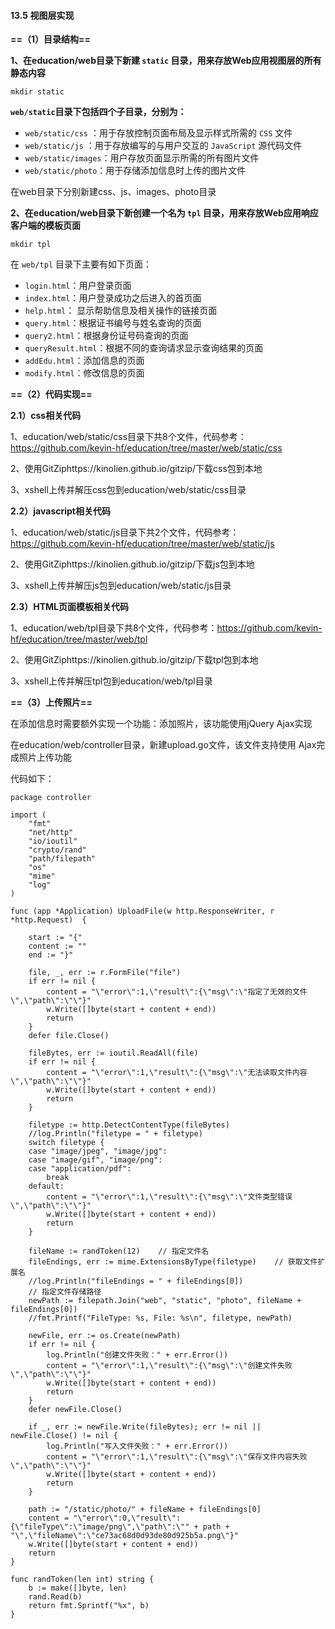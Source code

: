 #### 13.5 视图层实现

**==（1）目录结构==**

**1、在education/web目录下新建 `static` 目录，用来存放Web应用视图层的所有静态内容**

```
mkdir static
```

**`web/static`目录下包括四个子目录，分别为：**

- `web/static/css` ：用于存放控制页面布局及显示样式所需的 `CSS` 文件
- `web/static/js` ：用于存放编写的与用户交互的 `JavaScript` 源代码文件
- `web/static/images`：用户存放页面显示所需的所有图片文件
- `web/static/photo`：用于存储添加信息时上传的图片文件

在web目录下分别新建css、js、images、photo目录

**2、在education/web目录下新创建一个名为 `tpl` 目录，用来存放Web应用响应客户端的模板页面**

```
mkdir tpl
```

在 `web/tpl` 目录下主要有如下页面：

- `login.html`：用户登录页面
- `index.html`：用户登录成功之后进入的首页面
- `help.html`： 显示帮助信息及相关操作的链接页面
- `query.html`：根据证书编号与姓名查询的页面
- `query2.html`：根据身份证号码查询的页面
- `queryResult.html`：根据不同的查询请求显示查询结果的页面
- `addEdu.html`：添加信息的页面
- `modify.html`：修改信息的页面



**==（2）代码实现==**

**2.1）css相关代码**

1、education/web/static/css目录下共8个文件，代码参考：https://github.com/kevin-hf/education/tree/master/web/static/css

2、使用GitZiphttps://kinolien.github.io/gitzip/下载css包到本地

3、xshell上传并解压css包到education/web/static/css目录

**2.2）javascript相关代码**

1、education/web/static/js目录下共2个文件，代码参考：https://github.com/kevin-hf/education/tree/master/web/static/js

2、使用GitZiphttps://kinolien.github.io/gitzip/下载js包到本地

3、xshell上传并解压js包到education/web/static/js目录

**2.3）HTML页面模板相关代码**

1、education/web/tpl目录下共8个文件，代码参考：https://github.com/kevin-hf/education/tree/master/web/tpl

2、使用GitZiphttps://kinolien.github.io/gitzip/下载tpl包到本地

3、xshell上传并解压tpl包到education/web/tpl目录



**==（3）上传照片==**

在添加信息时需要额外实现一个功能：添加照片，该功能使用jQuery Ajax实现

在education/web/controller目录，新建upload.go文件，该文件支持使用 Ajax完成照片上传功能

代码如下：

```
package controller

import (
    "fmt"
    "net/http"
    "io/ioutil"
    "crypto/rand"
    "path/filepath"
    "os"
    "mime"
    "log"
)

func (app *Application) UploadFile(w http.ResponseWriter, r *http.Request)  {

    start := "{"
    content := ""
    end := "}"

    file, _, err := r.FormFile("file")
    if err != nil {
        content = "\"error\":1,\"result\":{\"msg\":\"指定了无效的文件\",\"path\":\"\"}"
        w.Write([]byte(start + content + end))
        return
    }
    defer file.Close()

    fileBytes, err := ioutil.ReadAll(file)
    if err != nil {
        content = "\"error\":1,\"result\":{\"msg\":\"无法读取文件内容\",\"path\":\"\"}"
        w.Write([]byte(start + content + end))
        return
    }

    filetype := http.DetectContentType(fileBytes)
    //log.Println("filetype = " + filetype)
    switch filetype {
    case "image/jpeg", "image/jpg":
    case "image/gif", "image/png":
    case "application/pdf":
        break
    default:
        content = "\"error\":1,\"result\":{\"msg\":\"文件类型错误\",\"path\":\"\"}"
        w.Write([]byte(start + content + end))
        return
    }

    fileName := randToken(12)    // 指定文件名
    fileEndings, err := mime.ExtensionsByType(filetype)    // 获取文件扩展名
    //log.Println("fileEndings = " + fileEndings[0])
    // 指定文件存储路径
    newPath := filepath.Join("web", "static", "photo", fileName + fileEndings[0])
    //fmt.Printf("FileType: %s, File: %s\n", filetype, newPath)

    newFile, err := os.Create(newPath)
    if err != nil {
        log.Println("创建文件失败：" + err.Error())
        content = "\"error\":1,\"result\":{\"msg\":\"创建文件失败\",\"path\":\"\"}"
        w.Write([]byte(start + content + end))
        return
    }
    defer newFile.Close()

    if _, err := newFile.Write(fileBytes); err != nil || newFile.Close() != nil {
        log.Println("写入文件失败：" + err.Error())
        content = "\"error\":1,\"result\":{\"msg\":\"保存文件内容失败\",\"path\":\"\"}"
        w.Write([]byte(start + content + end))
        return
    }

    path := "/static/photo/" + fileName + fileEndings[0]
    content = "\"error\":0,\"result\":{\"fileType\":\"image/png\",\"path\":\"" + path + "\",\"fileName\":\"ce73ac68d0d93de80d925b5a.png\"}"
    w.Write([]byte(start + content + end))
    return
}

func randToken(len int) string {
    b := make([]byte, len)
    rand.Read(b)
    return fmt.Sprintf("%x", b)
}
```








